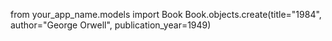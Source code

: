 from your_app_name.models import Book
Book.objects.create(title="1984", author="George Orwell", publication_year=1949)